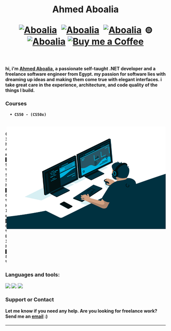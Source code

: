 <h1 align="center">
  <b> Ahmed Aboalia <p align="center">
        
 
<a href="https://twitter.com/engAbo3lia" target="blank"><img align="center" src="https://cdn.jsdelivr.net/npm/simple-icons@3.0.1/icons/facebook.svg" alt="Aboalia" height="20" width="20" /></a>&nbsp;
    <a href="https://Facebook.com/eng.Abo3lia" target="blank"><img align="center" src="https://cdn.jsdelivr.net/npm/simple-icons@3.0.1/icons/twitter.svg" alt="Aboalia" height="20" width="20" /></a>&nbsp;
<a href="https://www.linkedin.com/in/engabo3lia/" target="blank"><img align="center" src="https://cdn.jsdelivr.net/npm/simple-icons@3.0.1/icons/linkedin.svg" alt="Aboalia" height="20" width="20" /></a>&nbsp;
     <a href="https://hashnode.com/@engAbo3lia" target="blank"><img align="center" src="https://github.com/EngAbo3lia/EngAbo3lia/blob/main/web.png" alt="apoorvtyagi" height="20" width="20" /></a>
<a href="https://hashnode.com/@engAbo3lia" target="blank"><img align="center" src="https://cdn.jsdelivr.net/npm/simple-icons@3.0.1/icons/hashnode.svg" alt="Aboalia" height="20" width="20" /></a>
<a href="https://www.buymeacoffee.com/engAbo3lia"><img align="center" alt="Buy me a Coffee" width="22px" src="https://cdn.jsdelivr.net/npm/simple-icons@3.0.1/icons/buymeacoffee.svg" /></a>
   
        
</p></h1><br />
      


hi, i'm [Ahmed Aboalia](https://Aboalia.com/), a passionate self-taught .NET developer and a freelance software engineer from Egypt. my passion for software lies with dreaming up ideas and making them come true with elegant interfaces. i take great care in the experience, architecture, and code quality of the things I build.

### Courses 
      • CS50 - (CS50x)
<br/>
  <img align="right" alt="GIF" src="https://raw.githubusercontent.com/EngAbo3lia/EngAbo3lia/master/code.gif?raw=true" width="500" height="320" />
  
<!--
📊 **this week i spent my time on:**

<!--START_SECTION:waka-->

```text
C#       38 hrs 47 mins  ███████████████████████░░   92.48 %
SQL      5  hrs          ███░░░░░░░░░░░░░░░░░░░░░░   09.07 %
HTML     17 mins         ▓░░░░░░░░░░░░░░░░░░░░░░░░   02.33 %
B1SDK    33 hrs          ██████████████████░░░░░░░   85.33 %
```
<!--END_SECTION:waka-->

### Languages and tools: 

<code><img height="26" src="https://cdn.jsdelivr.net/npm/simple-icons@3.0.1/icons/csharp.svg"></code>
<code><img height="26" src="https://cdn.jsdelivr.net/npm/simple-icons@3.0.1/icons/cplusplus.svg"></code>
<code><img height="26" src="https://cdn.jsdelivr.net/npm/simple-icons@3.0.1/icons/github.svg"></code>
###

### Support or Contact

Let me know if you need any help.
Are you looking for freelance work? Send me an [email](mailto:Ahmed.Aboalia2015@gmail.com) :)
  
####
  <!-- <a href="https://Facebook.com/Eng.Abo3lia" target="_blank"><img src="https://github.com/EngAbo3lia/EngAbo3lia/blob/main/fb.png" alt="Facebook" width="30"></a>
<a href="https://twitter.com/engAbo3lia" target="_blank"><img src="https://github.com/EngAbo3lia/EngAbo3lia/blob/main/tw.png" alt="Twitter" width="30"></a>
<a href="https://www.instagram.com/engabo3lia/" target="_blank"><img src="https://github.com/EngAbo3lia/EngAbo3lia/blob/main/ig.png" alt="Instagram" width="30"></a>
<a href="https://www.linkedin.com/in/engabo3lia/" target="_blank"><img src="https://github.com/EngAbo3lia/EngAbo3lia/blob/main/in.png" alt="LinkedIn" width="30"></a>
<a href="https://github.com/engabo3lia" target="_blank"><img src="https://github.com/EngAbo3lia/EngAbo3lia/blob/main/git.png" alt="GitHub" width="30"></a>
<a href="https://engabo3lia.github.io/" target="_blank"><img src="https://github.com/EngAbo3lia/EngAbo3lia/blob/main/www.png" alt="Website" width="30"></a>
-->
 ------------------------------------------------------- 
<!--### Blogs posts

- [How-to get notifications when your mailbox is opened](https://blakeniemyjski.com/blog/how-to-get-notifications-when-your-mailbox-is-opened/)
- [Disturbing trends in smart home products and services](https://blakeniemyjski.com/blog/disturbing-trends-in-smart-home-products-and-services/)
- [Securing smart home devices with ESPHome and Home Assistant](https://blakeniemyjski.com/blog/securing-smart-home-devices-with-esphome-and-home-assistant/)
- [Building and maintaining a smart home presentation](https://blakeniemyjski.com/blog/building-and-maintaining-a-smart-home-presentation/)
- [Speaking at North Dallas Developers](https://blakeniemyjski.com/blog/speaking-at-north-dallas-developers/)


## My Statistics

<br/>
<p align="left">
  <a href="https://Aboalia.com">
  <img width="49.5%" src="https://github-readme-stats.vercel.app/api?username=ENGAbo3lia&show_icons=true&theme=gruvbox&hide_border=true" />
    <img width="49.5%" src="https://github-readme-streak-stats.herokuapp.com/?user=ENGAbo3lia&theme=gruvbox&hide_border=true" />
  </a>
</p>
<br>

[![Ahmed Aboalia Trips' Activity Graph](https://activity-graph.herokuapp.com/graph?username=abhigyantrips&custom_title=Ahmed%20Aboalia%20Trips's%20Contribution%20Graph&theme=gruvbox&bg_color=282828&hide_border=true&line=d1a01f&point=c58545)](https://Aboalia.com)

<p align="left"> <img src="https://komarev.com/ghpvc/?username=nakulbhati&color=brightgreen" alt="Aboalia" /> </p>
https://github.com/antonkomarev/github-profile-views-counter

<p>&nbsp;<img align="center" src="https://github-readme-stats.vercel.app/api?username=EngAbo3lia&show_icons=true" alt="Aboalia" /></p>
-->

